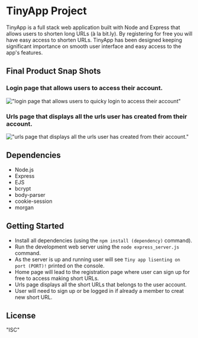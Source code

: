 # TinyApp Project

TinyApp is a full stack web application built with Node and Express that allows users to shorten long URLs (à la bit.ly). By registering for free you will have easy access to shorten URLs. TinyApp has been designed keeping significant importance on smooth user interface and easy access to the app's features.  

## Final Product Snap Shots
### Login page that allows users to access their account.
!["login page that allows users to quicky login to access their account"](https://github.com/naman226/tinyapp/blob/feature/user-registration/docs/login-page.png?raw=true)
### Urls page that displays all the urls user has created from their account.
!["urls page that displays all the urls user has created from their account."](https://github.com/naman226/tinyapp/blob/feature/user-registration/docs/urls-page.png?raw=true)

## Dependencies

- Node.js
- Express
- EJS
- bcrypt
- body-parser
- cookie-session
- morgan


## Getting Started

- Install all dependencies (using the `npm install (dependency)` command).
- Run the development web server using the `node express_server.js` command.
- As the server is up and running user will see `Tiny app lisenting on port (PORT)!` printed on the console.
- Home page will lead to the registration page where user can sign up for free to access making short URLs.
- Urls page displays all the short URLs that belongs to the user account.
- User will need to sign up or be logged in if already a member to creat new short URL.

## License

"ISC"